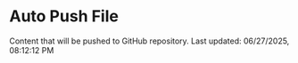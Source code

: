 # Auto Push File

Content that will be pushed to GitHub repository.
Last updated: 06/27/2025, 08:12:12 PM
